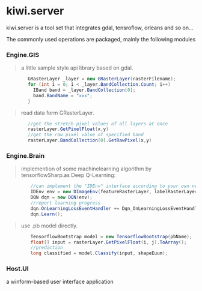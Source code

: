 # kiwi.server
kiwi.server is a tool set that integrates gdal, tensroflow, orleans and so on... 

The commonly used operations are packaged, mainly the following modules

### Engine.GIS ####
>a little sample style api library based on gdal. 
```c#
        GRasterLayer _layer = new GRasterLayer(rasterFilename);
        for (int i = 0; i < _layer.BandCollection.Count; i++)
          IBand band = _layer.BandCollection[0];
          band.BandName = "xxx";
        }
```
>read data form GRasterLayer.
```c#
        //get the stretch pixel values of all layers at once
        rasterLayer.GetPixelFloat(x,y)
        //get the raw pixel value of specified band
        rasterLayer.BandCollection[0].GetRawPixel(x,y)
```

### Engine.Brain ###
>implemention of some machinelearning algorithm by tensorflowSharp.as Deep Q-Learning:
```c#
         //can implement the "IDEnv" interface according to your own needs
         IDEnv env = new DImageEnv(featureRasterLayer, labelRasterLayer);
         DQN dqn = new DQN(env);
         //report learning progress
         dqn.OnLearningLossEventHandler += Dqn_OnLearningLossEventHandler;
         dqn.Learn();
```
>use .pb model directly.
```c#
         TensorflowBootstrap model = new TensorflowBootstrap(pbName);          
         float[] input = rasterLayer.GetPixelFloat(i, j).ToArray();
         //prediction
         long classified = model.Classify(input, shapeEuum);
```

### Host.UI ###
a winform-based user interface application 
